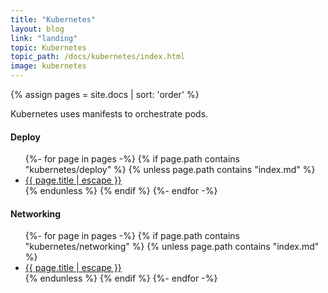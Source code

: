 ```yaml
---
title: "Kubernetes"
layout: blog
link: "landing"
topic: Kubernetes
topic_path: /docs/kubernetes/index.html
image: kubernetes
---
```

{% assign pages = site.docs | sort: 'order' %}

Kubernetes uses manifests to orchestrate pods.


#### Deploy

<ul>
{%- for page in pages -%}
  {% if page.path contains "kubernetes/deploy" %}
    {% unless page.path contains "index.md" %}
      <li>
        <a href="{{ page.url | relative_url }}">
          {{ page.title | escape }}
        </a>
      </li>
    {% endunless %}
  {% endif %}
{%- endfor -%}
</ul>


#### Networking

<ul>
{%- for page in pages -%}
  {% if page.path contains "kubernetes/networking" %}
    {% unless page.path contains "index.md" %}
      <li>
        <a href="{{ page.url | relative_url }}">
          {{ page.title | escape }}
        </a>
      </li>
    {% endunless %}
  {% endif %}
{%- endfor -%}
</ul>
